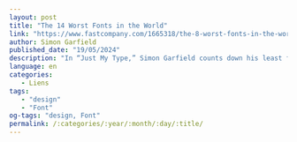 ```yaml
---
layout: post
title: "The 14 Worst Fonts in the World"
link: "https://www.fastcompany.com/1665318/the-8-worst-fonts-in-the-world"
author: Simon Garfield
published_date: "19/05/2024"
description: "In “Just My Type,” Simon Garfield counts down his least favorite typefaces—and we’ve updated the list."
language: en
categories:
   - Liens
tags:
   - "design"
   - "Font"
og-tags: "design, Font"
permalink: /:categories/:year/:month/:day/:title/
---
```

